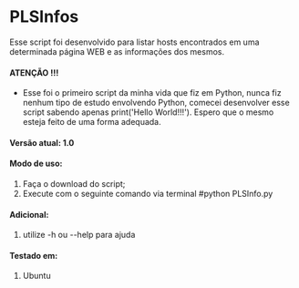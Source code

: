 # PLSInfos
Esse script foi desenvolvido para listar hosts encontrados em uma determinada página WEB e as informações dos mesmos.

#### ATENÇÃO !!!
- Esse foi o primeiro script da minha vida que fiz em Python, nunca fiz nenhum tipo de estudo envolvendo Python, comecei desenvolver esse script sabendo apenas print('Hello World!!!'). Espero que o mesmo esteja feito de uma forma adequada.

#### Versão atual: 1.0

#### Modo de uso:
1. Faça o download do script;
2. Execute com o seguinte comando via terminal #python PLSInfo.py

#### Adicional:
1. utilize -h ou --help para ajuda

#### Testado em:
1. Ubuntu